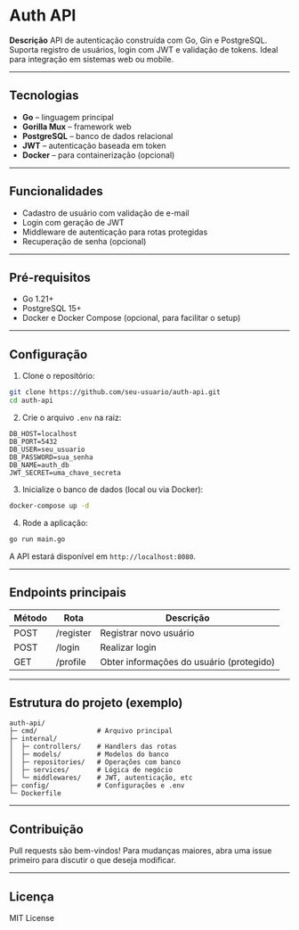 # Auth API

**Descrição**
API de autenticação construída com Go, Gin e PostgreSQL. Suporta registro de usuários, login com JWT e validação de tokens. Ideal para integração em sistemas web ou mobile.

---

## Tecnologias

- **Go** – linguagem principal
- **Gorilla Mux** – framework web
- **PostgreSQL** – banco de dados relacional
- **JWT** – autenticação baseada em token
- **Docker** – para containerização (opcional)

---

## Funcionalidades

- Cadastro de usuário com validação de e-mail
- Login com geração de JWT
- Middleware de autenticação para rotas protegidas
- Recuperação de senha (opcional)

---

## Pré-requisitos

- Go 1.21+
- PostgreSQL 15+
- Docker e Docker Compose (opcional, para facilitar o setup)

---

## Configuração

1. Clone o repositório:

```bash
git clone https://github.com/seu-usuario/auth-api.git
cd auth-api
```

2. Crie o arquivo `.env` na raiz:

```env
DB_HOST=localhost
DB_PORT=5432
DB_USER=seu_usuario
DB_PASSWORD=sua_senha
DB_NAME=auth_db
JWT_SECRET=uma_chave_secreta
```

3. Inicialize o banco de dados (local ou via Docker):

```bash
docker-compose up -d
```

4. Rode a aplicação:

```bash
go run main.go
```

A API estará disponível em `http://localhost:8080`.

---

## Endpoints principais

| Método | Rota      | Descrição                                |
| ------ | --------- | ---------------------------------------- |
| POST   | /register | Registrar novo usuário                   |
| POST   | /login    | Realizar login                           |
| GET    | /profile  | Obter informações do usuário (protegido) |

---

## Estrutura do projeto (exemplo)

```
auth-api/
├─ cmd/               # Arquivo principal
├─ internal/
│  ├─ controllers/    # Handlers das rotas
│  ├─ models/         # Modelos do banco
│  ├─ repositories/   # Operações com banco
│  ├─ services/       # Lógica de negócio
│  └─ middlewares/    # JWT, autenticação, etc
├─ config/            # Configurações e .env
└─ Dockerfile
```

---

## Contribuição

Pull requests são bem-vindos! Para mudanças maiores, abra uma issue primeiro para discutir o que deseja modificar.

---

## Licença

MIT License
